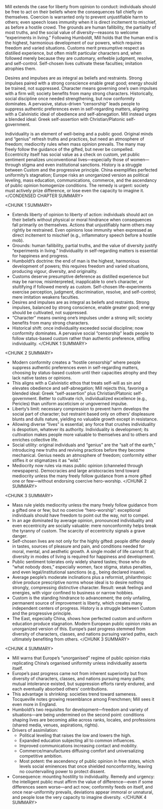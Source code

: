 <CONDENSED CHAPTER SUMMARY>
Mill extends the case for liberty from opinion to conduct: individuals should be free to act on their beliefs where the consequences fall chiefly on themselves. Coercion is warranted only to prevent unjustifiable harm to others; even speech loses immunity when it is direct incitement to mischief, as before a hostile crowd. The grounds are human fallibility, the partiality of most truths, and the social value of diversity—reasons to welcome “experiments in living.” Following Humboldt, Mill holds that the human end is the highest, harmonious development of our powers, which requires freedom and varied situations. Customs merit presumptive respect as distilled experience, but often misfit particular characters and, when followed merely because they are customary, enfeeble judgment, resolve, and self-control. Self-chosen lives cultivate these faculties; imitation atrophies them.

Desires and impulses are as integral as beliefs and restraints. Strong impulses paired with a strong conscience enable great good; energy should be trained, not suppressed. Character means governing one’s own impulses with a firm will; society benefits from many strong characters. Historically, social discipline once needed strengthening, but now conformity dominates. A pervasive, status-driven “censorship” leads people to suppress authentic preferences even in self-regarding matters, aligning with a Calvinistic ideal of obedience and self-abnegation. Mill instead urges a blended ideal: Greek self-assertion with Christian/Platonic self-government.

Individuality is an element of well-being and a public good. Original minds and “genius” refresh truths and practices, but need an atmosphere of freedom; mediocrity rules when mass opinion prevails. The many may freely follow the guidance of the gifted, but never be compelled. Eccentricity itself has social value as a check on custom, yet public sentiment penalizes unconventional lives—especially those of women—through stigma and even institutional sanctions. History is a struggle between Custom and the progressive principle. China exemplifies perfected uniformity’s stagnation; Europe risks an unorganized version as political leveling, mass education, communications, commerce, and the ascendancy of public opinion homogenize conditions. The remedy is urgent: society must actively prize difference, or lose even the capacity to imagine it.
</CONDENSED CHAPTER SUMMARY>

<CHUNK 1 SUMMARY>
- Extends liberty of opinion to liberty of action: individuals should act on their beliefs without physical or moral hindrance when consequences fall primarily on themselves. Actions that unjustifiably harm others may rightly be restrained. Even opinions lose immunity when expressed as direct incitement to mischief (e.g., inflammatory speech before a hostile mob).
- Grounds: human fallibility, partial truths, and the value of diversity justify “experiments in living.” Individuality in self-regarding matters is essential for happiness and progress.
- Humboldt’s doctrine: the end of man is the highest, harmonious development of powers; this requires freedom and varied situations, producing vigour, diversity, and originality.
- Customs deserve presumptive deference as distilled experience but may be narrow, misinterpreted, inapplicable to one’s character, or stultifying if followed merely as custom. Self-chosen life-experiments exercise perception, judgment, discrimination, resolve, and self-control; mere imitation weakens faculties.
- Desires and impulses are as integral as beliefs and restraints. Strong impulses, balanced by strong conscience, enable greater good; energy should be cultivated, not suppressed.
- “Character” means owning one’s impulses under a strong will; society benefits from many strong characters.
- Historical shift: once individuality exceeded social discipline; now conformity dominates. A pervasive social “censorship” leads people to follow status-based custom rather than authentic preference, stifling individuality.
</CHUNK 1 SUMMARY>

<CHUNK 2 SUMMARY>
- Modern conformity creates a “hostile censorship” where people suppress authentic preferences even in self-regarding matters, choosing by status-based custom until their capacities atrophy and they lack native tastes or opinions.
- This aligns with a Calvinistic ethos that treats self-will as sin and elevates obedience and self-abnegation; Mill rejects this, favoring a blended ideal: Greek “self-assertion” plus Christian/Platonic self-government. Better to cultivate rich, individualized excellence (e.g., Pericles) than uniform asceticism or ungoverned impulse.
- Liberty’s limit: necessary compression to prevent harm develops the social part of character; but restraint based only on others’ displeasure blunts and dulls nature, yielding no valuable growth except in resistance.
- Allowing diverse “lives” is essential; any force that crushes individuality is despotism, whatever its authority. Individuality is development; its cultivation makes people more valuable to themselves and to others and enriches collective life.
- Social utility: original individuals and “genius” are the “salt of the earth,” introducing new truths and reviving practices before they become mechanical. Genius needs an atmosphere of freedom; conformity either stifles it or stigmatizes it as “wild.”
- Mediocrity now rules via mass public opinion (channeled through newspapers). Democracies and large aristocracies tend toward mediocrity unless the many freely follow guidance from a more gifted one or few—without endorsing coercive hero-worship.
</CHUNK 2 SUMMARY>

<CHUNK 3 SUMMARY>
- Mass rule yields mediocrity unless the many freely follow guidance from a gifted one or few; but no coercive “hero-worship”: exceptional individuals should have freedom to point out the way, not to compel.
- In an age dominated by average opinion, pronounced individuality and even eccentricity are socially valuable: mere nonconformity helps break the tyranny of custom. The scarcity of eccentricity signals a grave danger.
- Self-chosen lives are not only for the highly gifted: people differ deeply in tastes, sources of pleasure and pain, and conditions needed for moral, mental, and aesthetic growth. A single model of life cannot fit all; diversity in modes of living is required for happiness and development.
- Public sentiment tolerates only widely shared tastes; those who do “what nobody does,” especially women, face stigma, status penalties, and even legal/institutional sanctions (e.g., being declared insane).
- Average people’s moderate inclinations plus a reformist, philanthropic drive produce prescriptive norms whose ideal is to desire nothing strongly, compressing distinctive character. Result: weak feelings and energies, with vigor confined to business or narrow hobbies.
- Custom is the standing hindrance to advancement; the only unfailing, permanent source of improvement is liberty, which creates many independent centers of progress. History is a struggle between Custom and the progressive principle.
- The East, especially China, shows how perfected custom and uniform education produce stagnation. Modern European public opinion risks an unorganized version of this. Europe’s past progress stemmed from diversity of characters, classes, and nations pursuing varied paths, each ultimately benefiting from others.
</CHUNK 3 SUMMARY>

<CHUNK 4 SUMMARY>
- Mill warns that Europe’s “unorganised” regime of public opinion risks replicating China’s organised uniformity unless individuality asserts itself.
- Europe’s past progress came not from inherent superiority but from diversity of characters, classes, and nations pursuing many paths; mutual intolerance existed, but suppression efforts rarely endured, and each eventually absorbed others’ contributions.
- This advantage is shrinking: societies trend toward sameness. Tocqueville notes growing resemblance among Frenchmen; Mill sees it even more in England.
- Humboldt’s two requisites for development—freedom and variety of situations—are being undermined on the second point: conditions shaping lives are becoming alike across ranks, locales, and professions (shared media, venues, aspirations, rights).
- Drivers of assimilation:
  - Political leveling that raises the low and lowers the high.
  - Expanded education subjecting all to common influences.
  - Improved communications increasing contact and mobility.
  - Commerce/manufactures diffusing comfort and universalizing competitive ambition.
  - Most potent: the ascendency of public opinion in free states, which levels social eminences that once shielded nonconformity, leaving no countervailing power to protect dissent.
- Consequence: mounting hostility to individuality. Remedy and urgency: the intelligent public must affirm the value of difference—even if some differences seem worse—and act now; conformity feeds on itself, and once near-uniformity prevails, deviations appear immoral or unnatural, and people lose the very capacity to imagine diversity.
</CHUNK 4 SUMMARY>